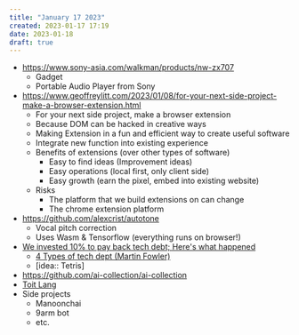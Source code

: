```yaml
---
title: "January 17 2023"
created: 2023-01-17 17:19
date: 2023-01-18
draft: true
---
```


* https://www.sony-asia.com/walkman/products/nw-zx707
  * Gadget
  * Portable Audio Player from Sony
* https://www.geoffreylitt.com/2023/01/08/for-your-next-side-project-make-a-browser-extension.html
  * For your next side project, make a browser extension
  * Because DOM can be hacked in creative ways
  * Making Extension in a fun and efficient way to create useful software
  * Integrate new function into existing experience
  * Benefits of extensions (over other types of software)
    * Easy to find ideas (Improvement ideas)
    * Easy operations (local first, only client side)
    * Easy growth (earn the pixel, embed into existing website)
  * Risks
    * The platform that we build extensions on can change
    * The chrome extension platform
* https://github.com/alexcrist/autotone
  * Vocal pitch correction
  * Uses Wasm & Tensorflow (everything runs on browser!)
* [We invested 10% to pay back tech debt; Here's what happened](https://blog.alexewerlof.com/p/tech-debt-day)
  * [4 Types of tech dept (Martin Fowler)](https://martinfowler.com/bliki/TechnicalDebtQuadrant.html)
  * [idea:: Tetris]
* https://github.com/ai-collection/ai-collection
* [Toit Lang](https://toitlang.org)
* Side projects
  * Manoonchai
  * 9arm bot
  * etc.